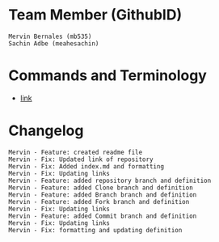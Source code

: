# Team Member (GithubID)
    Mervin Bernales (mb535)
    Sachin Adbe (meahesachin)

# Commands and Terminology
   - [link](index.md)




# Changelog
    Mervin - Feature: created readme file
    Mervin - Fix: Updated link of repository
    Mervin - Fix: Added index.md and formatting
    Mervin - Fix: Updating links
    Mervin - Feature: added repository branch and definition
    Mervin - Feature: added Clone branch and definition
    Mervin - Feature: added Branch branch and definition
    Mervin - Feature: added Fork branch and definition
    Mervin - Fix: Updating links
    Mervin - Feature: added Commit branch and definition
    Mervin - Fix: Updating links
    Mervin - Fix: formatting and updating definition
